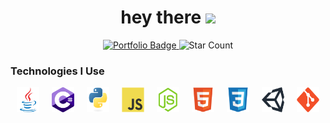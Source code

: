 <!--  header -->
<div id="badges" align="center" width="100%">
<h1>
hey there
<img src="https://media.giphy.com/media/hvRJCLFzcasrR4ia7z/giphy.gif" width="5%"/>
</h1>
<a target="_blank" href="https://timothycronin.com">
<img src="https://img.shields.io/badge/-My%20Portfolio-blue" alt="Portfolio Badge" width="10%"/>
</a>
<img src="https://img.shields.io/github/stars/4tlc?style=social" alt="Star Count" width="10%"/>
</div>
<!--  technologies -->
<h3>Technologies I Use</h3>
<div align="center" style="width: 100%; display: flex; justify-content: space-around; ">
<img src="./images/java.svg" alt="java" width="7%"/><img src="./images/c_hashtag.svg" alt="c#" width="7%"/><img src="./images/python.svg" alt="python" width="7%"/><img src="./images/js.svg" alt="javascript" width="7%"/><img src="./images/nodejs.svg" alt="nodejs" width="7%"/><img src="./images/html.svg" alt="html" width="7%"/><img src="./images/css.svg" alt="css" width="7%"/><img src="./images/unity.svg" alt="unity" width="7%"/><img src="./images/git.svg" alt="git" width="7%"/>
</div>
